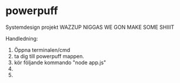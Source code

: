 # powerpuff
Systemdesign projekt
WAZZUP NIGGAS WE GON MAKE SOME SHIIIT

Handledning:
1) Öppna terminalen/cmd
2) ta dig till powerpuff mappen.
2) kör följande kommando "node app.js"
3)
4)
